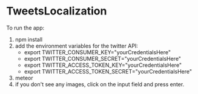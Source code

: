 # TweetsLocalization

To run the app:

1. npm install
2. add the environment variables for the twitter API:
    - export TWITTER_CONSUMER_KEY="yourCredentialsHere"
    - export TWITTER_CONSUMER_SECRET="yourCredentialsHere"
    - export TWITTER_ACCESS_TOKEN_KEY="yourCredentialsHere"
    - export TWITTER_ACCESS_TOKEN_SECRET="yourCredentialsHere"
3. meteor
4. if you don't see any images, click on the input field and press enter.
